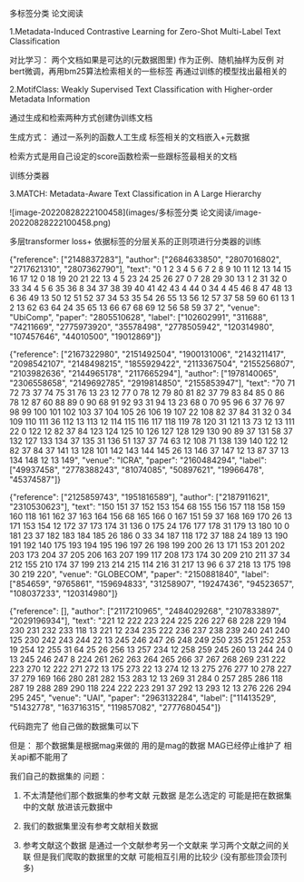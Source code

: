 多标签分类 论文阅读

1.Metadata-Induced Contrastive Learning for
Zero-Shot Multi-Label Text Classification 

对比学习： 两个文档如果是可达的(元数据图里) 作为正例、随机抽样为反例 对bert微调，再用bm25算法检索相关的一些标签 再通过训练的模型找出最相关的



2.MotifClass: Weakly Supervised Text Classification
with Higher-order Metadata Information

通过生成和检索两种方式创建伪训练文档

生成方式： 通过一系列的函数人工生成 标签相关的文档嵌入+元数据

检索方式是用自己设定的score函数检索一些跟标签最相关的文档

训练分类器 



3.MATCH: Metadata-Aware Text Classification in
A Large Hierarchy

![image-20220828222100458](images/多标签分类 论文阅读/image-20220828222100458.png)

多层transformer   loss+ 依据标签的分层关系的正则项进行分类器的训练











{"reference": ["2148837283"], "author": ["2684633850", "2807016802", "2717621310", "2807362790"], "text": "0 1 2 3 4 5 6 7 2 8 9 10 11 12 13 14 15 16 17 12 0 18 19 20 21 22 13 4 5 23 24 25 26 27 0 7 28 29 30 13 1 2 31 32 0 33 34 4 5 6 35 36 8 34 37 38 39 40 41 42 43 4 44 0 34 4 45 46 8 47 48 13 6 36 49 13 50 12 51 52 37 34 53 35 54 26 55 13 56 12 57 37 58 59 60 61 13 1 2 13 62 63 64 24 35 65 13 66 67 68 69 12 56 58 59 37 2", "venue": "UbiComp", "paper": "2805510628", "label": ["102602991", "311688", "74211669", "2775973920", "35578498", "2778505942", "120314980", "107457646", "44010500", "19012869"]}

{"reference": ["2167322980", "2151492504", "1900131006", "2143211417", "2098542107", "2148498215", "1855929422", "2113367504", "2155256807", "2103982636", "2144965178", "2117665294"], "author": ["1978140065", "2306558658", "2149692785", "2919814850", "2155853947"], "text": "70 71 72 73 37 74 75 31 76 13 23 12 77 0 78 12 79 80 81 82 37 79 83 84 85 0 86 78 12 87 60 88 89 0 90 68 91 92 93 31 94 13 23 68 0 70 95 96 6 37 76 97 98 99 100 101 102 103 37 104 105 26 106 19 107 22 108 82 37 84 31 32 0 34 109 110 111 36 112 13 113 12 114 115 116 117 118 119 78 120 31 121 13 73 12 13 111 22 0 122 12 82 37 84 123 124 125 10 126 127 128 129 130 90 89 37 131 58 37 132 127 133 134 37 135 31 136 51 137 37 74 63 12 108 71 138 139 140 122 12 82 37 84 37 141 13 128 101 142 143 144 145 26 13 146 37 147 12 13 87 37 13 134 148 12 13 149", "venue": "ICRA", "paper": "2160484294", "label": ["49937458", "2778388243", "81074085", "50897621", "19966478", "45374587"]}

{"reference": ["2125859743", "1951816589"], "author": ["2187911621", "2310530623"], "text": "150 151 37 152 153 154 68 155 156 157 118 158 159 160 118 161 162 37 163 164 156 68 165 166 0 167 151 59 37 168 169 170 26 13 171 153 154 12 172 37 173 174 31 136 0 175 24 176 177 178 31 179 13 180 10 0 181 23 37 182 183 184 185 26 186 0 33 34 187 118 172 37 188 24 189 13 190 191 192 140 175 193 194 195 196 197 26 198 199 200 26 13 171 153 201 202 203 173 204 37 205 206 163 207 199 117 208 173 174 30 209 210 211 37 34 212 155 210 174 37 199 213 214 215 114 216 31 217 13 96 6 37 218 13 175 198 30 219 220", "venue": "GLOBECOM", "paper": "2150881840", "label": ["854659", "9765861", "159694833", "31258907", "19247436", "94523657", "108037233", "120314980"]}

{"reference": [], "author": ["2117210965", "2484029268", "2107833897", "2029196934"], "text": "221 12 222 223 224 225 226 227 68 228 229 194 230 231 232 233 118 13 221 12 234 235 222 236 237 238 239 240 241 240 125 230 242 243 244 22 13 245 246 247 26 248 249 250 235 251 252 253 19 254 12 255 31 64 25 26 256 13 257 234 12 258 259 245 260 13 244 24 0 13 245 246 247 8 224 261 262 263 264 265 266 37 267 268 269 231 222 223 270 12 222 271 272 13 175 273 22 13 274 12 13 275 276 277 10 278 227 37 279 169 166 280 281 282 153 283 12 13 269 31 284 0 257 285 286 118 287 19 288 289 290 118 224 222 223 291 37 292 13 293 12 13 276 226 294 295 245", "venue": "UAI", "paper": "2963132284", "label": ["11413529", "51432778", "163716315", "119857082", "2777680454"]}





代码跑完了 他自己做的数据集可以下

但是：  那个数据集是根据mag来做的 用的是mag的数据 MAG已经停止维护了 相关api都不能用了



我们自己的数据集的 问题：

 1.   不太清楚他们那个数据集的参考文献 元数据 是怎么选定的  可能是把在数据集中的文献 放进该元数据中

2. 我们的数据集里没有参考文献相关数据
3. 参考文献这个数据 是通过一个文献参考另一个文献来 学习两个文献之间的关联 但是我们爬取的数据里的文献 可能相互引用的比较少 (没有那些顶会顶刊多)